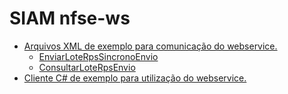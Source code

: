 # SIAM nfse-ws

<section>
<ul>
	<li>
	<a href="https://github.com/imap-nti/siam/tree/master/xml">Arquivos XML de exemplo para comunicação do webservice.</a>
	<ul>
	<li><a href="https://github.com/imap-nti/siam/tree/master/xml/EnviarLoteRpsSincronoEnvio.xml">EnviarLoteRpsSincronoEnvio</a></li>
	<li><a href="https://github.com/imap-nti/siam/blob/master/xml/ConsultarLoteRpsEnvio.xml">ConsultarLoteRpsEnvio</a></li>
	</ul>
	</li>
	<li>
	<a href="https://github.com/imap-nti/siam/blob/master/net/siam_client/Program.cs">Cliente C# de exemplo para utilização do webservice.</a>
	</li>
</ul>
</section>
